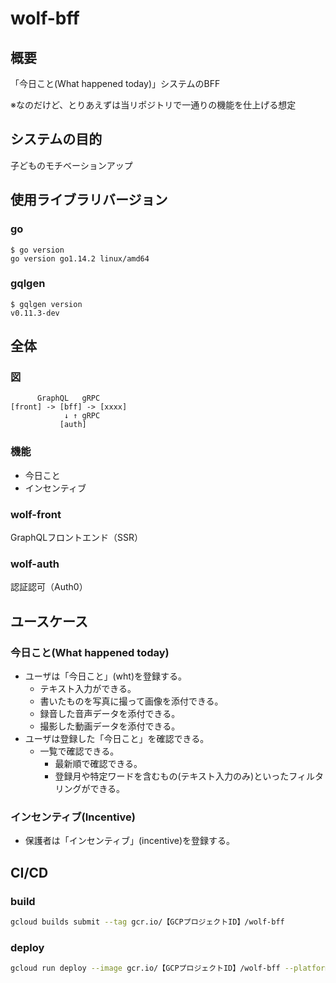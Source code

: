 # wolf-bff
## 概要
「今日こと(What happened today)」システムのBFF

※なのだけど、とりあえずは当リポジトリで一通りの機能を仕上げる想定

## システムの目的
子どものモチベーションアップ

## 使用ライブラリバージョン
### go
```
$ go version
go version go1.14.2 linux/amd64
```

### gqlgen
```
$ gqlgen version
v0.11.3-dev
```

## 全体
### 図
```
      GraphQL   gRPC
[front] -> [bff] -> [xxxx]
            ↓ ↑ gRPC
           [auth]
```

### 機能
- 今日こと
- インセンティブ

### wolf-front
GraphQLフロントエンド（SSR）

### wolf-auth
認証認可（Auth0）

## ユースケース
### 今日こと(What happened today)
- ユーザは「今日こと」(wht)を登録する。
  - テキスト入力ができる。
  - 書いたものを写真に撮って画像を添付できる。
  - 録音した音声データを添付できる。
  - 撮影した動画データを添付できる。
- ユーザは登録した「今日こと」を確認できる。
  - 一覧で確認できる。
    - 最新順で確認できる。
    - 登録月や特定ワードを含むもの(テキスト入力のみ)といったフィルタリングができる。

### インセンティブ(Incentive)
- 保護者は「インセンティブ」(incentive)を登録する。

## CI/CD
### build
```bash
gcloud builds submit --tag gcr.io/【GCPプロジェクトID】/wolf-bff
```

### deploy
```bash
gcloud run deploy --image gcr.io/【GCPプロジェクトID】/wolf-bff --platform managed
```